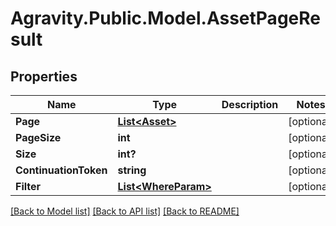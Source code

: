 # Agravity.Public.Model.AssetPageResult

## Properties

Name | Type | Description | Notes
------------ | ------------- | ------------- | -------------
**Page** | [**List&lt;Asset&gt;**](Asset.md) |  | [optional] 
**PageSize** | **int** |  | [optional] 
**Size** | **int?** |  | [optional] 
**ContinuationToken** | **string** |  | [optional] 
**Filter** | [**List&lt;WhereParam&gt;**](WhereParam.md) |  | [optional] 

[[Back to Model list]](../README.md#documentation-for-models) [[Back to API list]](../README.md#documentation-for-api-endpoints) [[Back to README]](../README.md)

